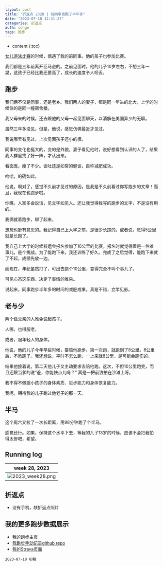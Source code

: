 ```yaml
---
layout: post
title: "折返点 2328 | 前同事也跑了半年多"
date: "2023-07-18 12:31:27"
categories: 折返点
auth: conge
tags: 跑步 
---
```

* content
{:toc}

[女儿游泳比赛](https://conge.livingwithfcs.org/2023/07/17/NewDaddy-swim/)的时候，偶遇了我的前同事。他的孩子也参加比赛。

我们都是三年前离开亚马逊的。之前见面时，他的儿子10岁左右，不想三年一晃，这孩子已经比我还要高了，成长的速度令人咂舌。




## 跑步

我们俩不仅是同事，还是老乡。我们两人的妻子，都是同一年进的北大，上学的时候住的是同一幢宿舍楼。

我父母来的时候，还去跟他的父母一起见面聊天，以消解在美国异乡的无聊。

虽然三年多没见，但是，他说，感觉仿佛最近才见过。

我说哪里有见过，上次见面孩子还小的很。

同事的变化也挺大的，变的是外貌。妻子看见他时，说好想看到认识的人了，结果我人群里找了好一阵，才认出来。

看面庞，瘦了不少。谈吐还是如常的健谈，自称减肥成功。

哈哈，的确如此。

他说，啊对了，感觉不久前才见过的原因，是我是不久前看过你写跑步的文章！而且，我现在也跑步啦。

你瞧，人家多会说话，见文字如见人。还让我觉得我写的跑步的文字，不是没有用的。

我俩就着跑步，聊了起来。

想想也挺有意思的。我记得自己上大学之前，是很少长跑的。或者说，觉得5公里就是长跑了。

我自己上大学的时候校运会报名参加了10公里的比赛。报名时就觉得着是一件难事儿，是个挑战。为了能跑下来，我还训练了好久。完成了之后觉得，能跑下来就了不起，成绩先放一边。

而现在，年纪虽然打了，可出去跑个10公里，变得完全不叫个事儿了。

可见心态这东西，决定了事情的难易。

说起来，同事跑步半年多的时间的减肥成果，真是不错，立竿见影。

## 老与少

两个做父亲的人难免说起孩子。

人哪，也得服老。

或者，服年轻人的身体。

他说，他的儿子今年早些时候，要陪他跑步。第一次跑，就跑到了8公里。8公里后，不愿跑了。我还想说，平时不怎么跑，一上来就8公里，是可能会跑伤的。

结果他接着说，第二天他儿子又主动要求去陪他跑。这次，不但10公里跑完，而且还跟当爹的说“爸，你能快点儿吗？” 真是一把前浪拍在沙滩上呀。

我不得不佩服小孩子的身体素质、进步能力和身体恢复能力。

我呢，期待我的儿子跑过他老子的那一天。

## 半马

这个周六又拉了一次长距离，用98分钟跑了个半马。

感觉还行。如果，保持这个水平下去，等我的儿子13岁的时候，应该不会把我拍得太惨吧，希望。

## Running log

|                             week 28, 2023                              |
| :--------------------------------------------------------------------: |
| ![2023_week28.png](https://s2.loli.net/2023/07/18/jPyJtcpH3z4sUD1.png) |

## 折返点

* 没有手机，缺折返点照片


## 我的更多跑步数据展示

* [我的跑步主页](https://conge.livingwithfcs.org/running_page/)
* [我跑步手动记录github repo](https://github.com/conge/RunningStreak)
* [我的Strava页面](https://www.strava.com/athletes/57680242)

```
2023-07-18 初稿
```

